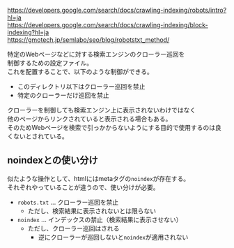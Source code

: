 https://developers.google.com/search/docs/crawling-indexing/robots/intro?hl=ja  
https://developers.google.com/search/docs/crawling-indexing/block-indexing?hl=ja  
https://gmotech.jp/semlabo/seo/blog/robotstxt_method/

特定のWebページなどに対する検索エンジンのクローラー巡回を  
制御するための設定ファイル。  
これを配置することで、以下のような制御ができる。

* このディレクトリ以下はクローラー巡回を禁止
* 特定のクローラーだけ巡回を禁止

クローラーを制御しても検索エンジン上に表示されないわけではなく  
他のページからリンクされていると表示される場合もある。  
そのためWebページを検索で引っかからないようにする目的で使用するのは良くないとされている。  

## noindexとの使い分け
似たような操作として、htmlにはmetaタグの`noindex`が存在する。  
それぞれやっていることが違うので、使い分けが必要。

* `robots.txt` ... クローラー巡回を禁止
	- ただし、検索結果に表示されないとは限らない
* `noindex` ... インデックスの禁止（検索結果に表示させない）
	- ただし、クローラー巡回はされる
		- 逆にクローラーが巡回しないと`noindex`が適用されない
